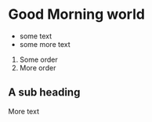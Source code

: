 # Good Morning world

- some text
- some more text

1. Some order
2. More order

## A sub heading

More text
